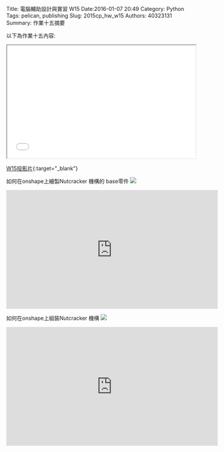 Title: 電腦輔助設計與實習  W15
Date:2016-01-07 20:49
Category: Python
Tags: pelican, publishing
Slug: 2015cp_hw_w15
Authors: 40323131
Summary: 作業十五摘要

以下為作業十五內容:

<iframe src="40323131_cp_w15.html" width="500" height="300"></iframe>

[W15投影片](40323131_cp_w15.html){:target="_blank"}

如何在onshape上繪製Nutcracker 機構的 base零件
<img src="https://copy.com/xyZ1CzoQ7DIU01FU">
<iframe width="560" height="315" src="https://www.youtube.com/embed/P9qJBka633M" frameborder="0" allowfullscreen></iframe>

如何在onshape上組裝Nutcracker 機構
<img src="https://copy.com/OaG0cfYIWFaoIDUg">
<iframe width="560" height="315" src="https://www.youtube.com/embed/6jHmbzQWLu8" frameborder="0" allowfullscreen></iframe>

